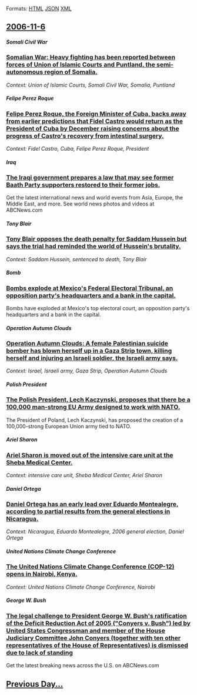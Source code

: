 
Formats: [HTML](2006/11/6/index.html)  [JSON](2006/11/6/index.json)  [XML](2006/11/6/index.xml)  

## [2006-11-6](/news/2006/11/6/index.md)

##### Somali Civil War
### [ Somalian War: Heavy fighting has been reported between forces of Union of Islamic Courts and Puntland, the semi-autonomous region of Somalia. ](/news/2006/11/6/somalian-war-heavy-fighting-has-been-reported-between-forces-of-union-of-islamic-courts-and-puntland-the-semi-autonomous-region-of-somali.md)
_Context: Union of Islamic Courts, Somali Civil War, Somalia, Puntland_

##### Felipe Perez Roque
### [ Felipe Perez Roque, the Foreign Minister of Cuba, backs away from earlier predictions that Fidel Castro would return as the President of Cuba by December raising concerns about the progress of Castro's recovery from intestinal surgery. ](/news/2006/11/6/felipe-pa-c-rez-roque-the-foreign-minister-of-cuba-backs-away-from-earlier-predictions-that-fidel-castro-would-return-as-the-president-of-c.md)
_Context: Fidel Castro, Cuba, Felipe Perez Roque, President_

##### Iraq
### [ The Iraqi government prepares a law that may see former Baath Party supporters restored to their former jobs. ](/news/2006/11/6/the-iraqi-government-prepares-a-law-that-may-see-former-baath-party-supporters-restored-to-their-former-jobs.md)
Get the latest international news and world events from Asia, Europe, the Middle East, and more. See world news photos and videos at ABCNews.com

##### Tony Blair
### [ Tony Blair opposes the death penalty for Saddam Hussein but says the trial had reminded the world of Hussein's brutality. ](/news/2006/11/6/tony-blair-opposes-the-death-penalty-for-saddam-hussein-but-says-the-trial-had-reminded-the-world-of-hussein-s-brutality.md)
_Context: Saddam Hussein, sentenced to death, Tony Blair_

##### Bomb
### [ Bombs explode at Mexico's Federal Electoral Tribunal, an opposition party's headquarters and a bank in the capital. ](/news/2006/11/6/bombs-explode-at-mexico-s-federal-electoral-tribunal-an-opposition-party-s-headquarters-and-a-bank-in-the-capital.md)
Bombs have exploded at Mexico&#39;s top electoral court, an opposition party&#39;s headquarters and a bank in the capital.

##### Operation Autumn Clouds
### [ Operation Autumn Clouds: A female Palestinian suicide bomber has blown herself up in a Gaza Strip town, killing herself and injuring an Israeli soldier, the Israeli army says. ](/news/2006/11/6/operation-autumn-clouds-a-female-palestinian-suicide-bomber-has-blown-herself-up-in-a-gaza-strip-town-killing-herself-and-injuring-an-isr.md)
_Context: Israel, Israeli army, Gaza Strip, Operation Autumn Clouds_

##### Polish President
### [ The Polish President, Lech Kaczynski, proposes that there be a 100,000 man-strong EU Army designed to work with NATO. ](/news/2006/11/6/the-polish-president-lech-kaczyaski-proposes-that-there-be-a-100-000-man-strong-eu-army-designed-to-work-with-nato.md)
The President of Poland, Lech Kaczynski, has proposed the creation of a 100,000-strong European Union army tied to NATO.

##### Ariel Sharon
### [ Ariel Sharon is moved out of the intensive care unit at the Sheba Medical Center. ](/news/2006/11/6/ariel-sharon-is-moved-out-of-the-intensive-care-unit-at-the-sheba-medical-center.md)
_Context: intensive care unit, Sheba Medical Center, Ariel Sharon_

##### Daniel Ortega
### [ Daniel Ortega has an early lead over Eduardo Montealegre, according to partial results from the general elections in Nicaragua. ](/news/2006/11/6/daniel-ortega-has-an-early-lead-over-eduardo-montealegre-according-to-partial-results-from-the-general-elections-in-nicaragua.md)
_Context: Nicaragua, Eduardo Montealegre, 2006 general election, Daniel Ortega_

##### United Nations Climate Change Conference
### [ The United Nations Climate Change Conference (COP-12) opens in Nairobi, Kenya. ](/news/2006/11/6/the-united-nations-climate-change-conference-cop-12-opens-in-nairobi-kenya.md)
_Context: United Nations Climate Change Conference, Nairobi_

##### George W. Bush
### [ The legal challenge to President George W. Bush's ratification of the Deficit Reduction Act of 2005 ("Conyers v. Bush") led by United States Congressman and member of the House Judiciary Committee John Conyers (together with ten other representatives of the House of Representatives) is dismissed due to lack of standing ](/news/2006/11/6/the-legal-challenge-to-president-george-w-bush-s-ratification-of-the-deficit-reduction-act-of-2005-conyers-v-bush-led-by-united-state.md)
Get the latest breaking news across the U.S. on ABCNews.com

## [Previous Day...](/news/2006/11/5/index.md)

